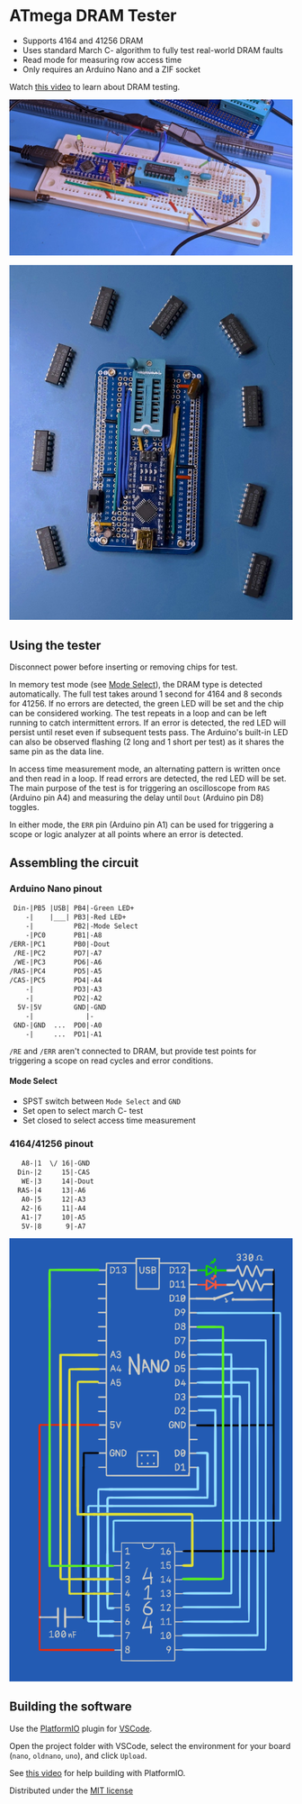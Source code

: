 # ATmega DRAM Tester

- Supports 4164 and 41256 DRAM
- Uses standard March C- algorithm to fully test real-world DRAM faults
- Read mode for measuring row access time
- Only requires an Arduino Nano and a ZIF socket

Watch [this video](https://www.youtube.com/watch?v=NkVNLflDXrE) to learn about DRAM testing.

![](images/breadboard.jpg)

![](images/protoboard.jpg)

## Using the tester

Disconnect power before inserting or removing chips for test.

In memory test mode (see [Mode Select](#mode-select)), the DRAM type is detected automatically. The full test takes around 1 second for 4164 and 8 seconds for 41256. If no errors are detected, the green LED will be set and the chip can be considered working. The test repeats in a loop and can be left running to catch intermittent errors. If an error is detected, the red LED will persist until reset even if subsequent tests pass. The Arduino's built-in LED can also be observed flashing (2 long and 1 short per test) as it shares the same pin as the data line.

In access time measurement mode, an alternating pattern is written once and then read in a loop. If read errors are detected, the red LED will be set. The main purpose of the test is for triggering an oscilloscope from `RAS` (Arduino pin A4) and measuring the delay until `Dout` (Arduino pin D8) toggles.

In either mode, the `ERR` pin (Arduino pin A1) can be used for triggering a scope or logic analyzer at all points where an error is detected.

## Assembling the circuit

### Arduino Nano pinout
```
 Din-|PB5 |USB| PB4|-Green LED+
    -|    |___| PB3|-Red LED+
    -|          PB2|-Mode Select
    -|PC0       PB1|-A8
/ERR-|PC1       PB0|-Dout
 /RE-|PC2       PD7|-A7
 /WE-|PC3       PD6|-A6
/RAS-|PC4       PD5|-A5
/CAS-|PC5       PD4|-A4
    -|          PD3|-A3
    -|          PD2|-A2
  5V-|5V        GND|-GND
    -|             |-
 GND-|GND  ...  PD0|-A0
    -|     ...  PD1|-A1
```

`/RE` and `/ERR` aren't connected to DRAM, but provide test points for triggering a scope on read cycles and error conditions.

#### Mode Select
- SPST switch between `Mode Select` and `GND`
- Set open to select march C- test
- Set closed to select access time measurement

### 4164/41256 pinout
```
   A8-|1  \/ 16|-GND
  Din-|2     15|-CAS
   WE-|3     14|-Dout
  RAS-|4     13|-A6
   A0-|5     12|-A3
   A2-|6     11|-A4
   A1-|7     10|-A5
   5V-|8      9|-A7
```

![](images/circuit.png)

## Building the software

Use the [PlatformIO](https://platformio.org/) plugin for [VSCode](https://code.visualstudio.com/).

Open the project folder with VSCode, select the environment for your board (`nano`, `oldnano`, `uno`), and click `Upload`.

See [this video](https://www.youtube.com/watch?v=nlE2203Q3XI) for help building with PlatformIO.

Distributed under the [MIT license](LICENSE.txt)
